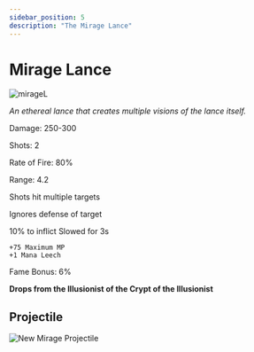 ```yaml
---
sidebar_position: 5
description: "The Mirage Lance"
---
```


# Mirage Lance

![mirageL](https://vwiki.valorserver.com/api/item/picture/mirage%20lance)

<i>An ethereal lance that creates multiple visions of the lance itself.</i>

Damage: 250-300

Shots: 2

Rate of Fire: 80%

Range: 4.2

Shots hit multiple targets

Ignores defense of target

10% to inflict Slowed for 3s

    +75 Maximum MP
    +1 Mana Leech

Fame Bonus: 6%

**Drops from the Illusionist of the Crypt of the Illusionist**

## Projectile

![New Mirage Projectile](https://cdn.discordapp.com/attachments/1160376179996496013/1187826070003666985/normal_ar_blade.gif?ex=65984c3b&is=6585d73b&hm=a31675b36291e3bed7f1f38b39e82495d05c861d2cff45bd24bcd28d80d581ab&)
